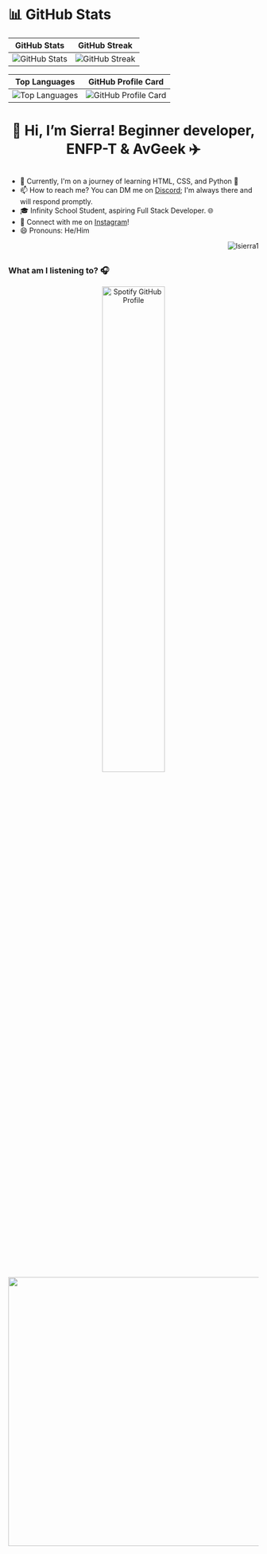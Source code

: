 # 📊 GitHub Stats
| GitHub Stats | GitHub Streak |
|--------------|---------------|
| ![GitHub Stats](https://github-readme-stats.vercel.app/api?username=LSierra1&theme=radical&hide_border=false&include_all_commits=true&count_private=true) | ![GitHub Streak](https://github-readme-streak-stats.herokuapp.com/?user=LSierra1&theme=radical&hide_border=false) |

| Top Languages | GitHub Profile Card |
|---------------|---------------------|
| ![Top Languages](https://github-readme-stats.vercel.app/api/top-langs/?username=LSierra1&theme=radical&hide_border=false&include_all_commits=true&count_private=true&layout=compact) | ![GitHub Profile Card](http://github-profile-summary-cards.vercel.app/api/cards/profile-details?username=LSierra1&theme=radical) |

# <p align="center">👋 Hi, I’m Sierra! Beginner developer, ENFP-T & AvGeek ✈️ </p>

- 🌱 Currently, I'm on a journey of learning HTML, CSS, and Python 🚀
- 📫 How to reach me? You can DM me on [Discord](https://discordapp.com/users/916018769342648330); I'm always there and will respond promptly.
- 🎓 Infinity School Student, aspiring Full Stack Developer. 🌐
- 🔗 Connect with me on [Instagram](https://www.instagram.com/sierra.for/)!
- 😄 Pronouns: He/Him
<p align="right"> <img src="https://komarev.com/ghpvc/?username=lsierra1&label=Profile%20views&color=blueviolet&style=for-the-badge" alt="lsierra1" /> </p>


##

<h3>What am I listening to? 🎧</h3>

<p align="center">
    <a href="https://spotify-github-profile.vercel.app/api/view?uid=3163eqbhk34w56axibxhtwbk7jf4&redirect=true">
        <img src="https://spotify-github-profile.vercel.app/api/view?uid=3163eqbhk34w56axibxhtwbk7jf4&cover_image=true&theme=novatorem&show_offline=true&background_color=121212&interchange=false&bar_color=53b14f&bar_color_cover=false" alt="Spotify GitHub Profile" width="50%">
    </a>
</p>

#

<div align="center">
  <img src="https://media3.giphy.com/media/wKE989CzpMR5EMe6Zm/giphy.gif?cid=ecf05e47zbmgbjootu36fi2x6tltw9ceor0vzda4o8cbohb3&ep=v1_gifs_related&rid=giphy.gif&ct=g" width="960" height="540"/>
</div>
